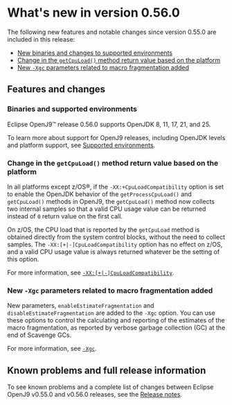 <!--
* Copyright (c) 2017, 2025 IBM Corp. and others
*
* This program and the accompanying materials are made
* available under the terms of the Eclipse Public License 2.0
* which accompanies this distribution and is available at
* https://www.eclipse.org/legal/epl-2.0/ or the Apache
* License, Version 2.0 which accompanies this distribution and
* is available at https://www.apache.org/licenses/LICENSE-2.0.
*
* This Source Code may also be made available under the
* following Secondary Licenses when the conditions for such
* availability set forth in the Eclipse Public License, v. 2.0
* are satisfied: GNU General Public License, version 2 with
* the GNU Classpath Exception [1] and GNU General Public
* License, version 2 with the OpenJDK Assembly Exception [2].
*
* [1] https://www.gnu.org/software/classpath/license.html
* [2] https://openjdk.org/legal/assembly-exception.html
*
* SPDX-License-Identifier: EPL-2.0 OR Apache-2.0 OR GPL-2.0-only WITH Classpath-exception-2.0 OR GPL-2.0-only WITH OpenJDK-assembly-exception-1.0
-->

# What's new in version 0.56.0

The following new features and notable changes since version 0.55.0 are included in this release:

- [New binaries and changes to supported environments](#binaries-and-supported-environments)
- [Change in the `getCpuLoad()` method return value based on the platform](#change-in-the-getcpuload-method-return-value-based-on-the-platform)
- [New `-Xgc` parameters related to macro fragmentation added](#new-xgc-parameters-related-to-macro-fragmentation-added)

## Features and changes

### Binaries and supported environments

Eclipse OpenJ9&trade; release 0.56.0 supports OpenJDK 8, 11, 17, 21, and 25.

To learn more about support for OpenJ9 releases, including OpenJDK levels and platform support, see [Supported environments](openj9_support.md).

### Change in the `getCpuLoad()` method return value based on the platform

In all platforms except z/OS&reg;, if the `-XX:+CpuLoadCompatibility` option is set to enable the OpenJDK behavior of the `getProcessCpuLoad()` and `getCpuLoad()` methods in OpenJ9, the `getCpuLoad()` method now collects two internal samples so that a valid CPU usage value can be returned instead of `0` return value on the first call.

On z/OS, the CPU load that is reported by the `getCpuLoad` method is obtained directly from the system control blocks, without the need to collect samples. The `-XX:[+|-]CpuLoadCompatibility` option has no effect on z/OS, and a valid CPU usage value is always returned whatever be the setting of this option.

For more information, see [`-XX:[+|-]CpuLoadCompatibility`](xxcpuloadcompatibility.md).

### New `-Xgc` parameters related to macro fragmentation added

New parameters, `enableEstimateFragmentation` and `disableEstimateFragmentation` are added to the `-Xgc` option. You can use these options to control the calculating and reporting of the estimates of the macro fragmentation, as reported by verbose garbage collection (GC) at the end of Scavenge GCs.

For more information, see [`-Xgc`](xgc.md#disableestimatefragmentation).

## Known problems and full release information

To see known problems and a complete list of changes between Eclipse OpenJ9 v0.55.0 and v0.56.0 releases, see the [Release notes](https://github.com/eclipse-openj9/openj9/blob/master/doc/release-notes/0.56/0.56.md).

<!-- ==== END OF TOPIC ==== version0.56.md ==== -->
